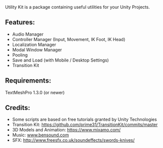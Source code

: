 Utility Kit is a package containing useful utilities for your Unity Projects.

Features:
-----
* Audio Manager
* Controller Manager (Input, Movement, IK Foot, IK Head)
* Localization Manager
* Modal Window Manager
* Pooling
* Save and Load (with Mobile / Desktop Settings)
* Transition Kit

Requirements:
-----
TextMeshPro 1.3.0 (or newer)

Credits:
-----
* Some scripts are based on free tutorials granted by Unity Technologies
* Transition Kit: https://github.com/prime31/TransitionKit/commits/master
* 3D Models and Animation: https://www.mixamo.com/
* Music: www.bensound.com
* SFX: http://www.freesfx.co.uk/soundeffects/swords-knives/
